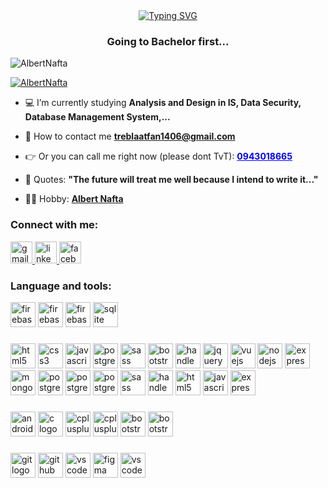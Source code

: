 
<div align="center">
 <a href="https://git.io/typing-svg"><img src="https://readme-typing-svg.demolab.com?font=Fira+Code&pause=1000&color=00F7EC&center=true&vCenter=true&random=false&width=435&lines=Hi%2C+i+am+Albert+de+Nafta.;I+am+glad+that+you+are+here." alt="Typing SVG" /></a>
</div>
<h3 align="center">Going to Bachelor first...</h3>
<p align="left">
  <img
    src="https://komarev.com/ghpvc/?username=AlbertNafta&label=Profile%20views&color=0e75b6&style=flat"
    alt="AlbertNafta"
  />
</p>

<p align="left">
  <a href="https://github.com/ryo-ma/github-profile-trophy"
    ><img
      src="https://github-profile-trophy.vercel.app/?username=AlbertNafta"
      alt="AlbertNafta"
  /></a>
</p>

- 💻 I’m currently studying **Analysis and Design in IS, Data Security, Database Management System,...**

- 📧 How to contact me **treblaatfan1406@gmail.com**

- 👉 Or you can call me right now (please dont TvT): **<a style="color: blue;    text-decoration: underline;   cursor: pointer;" 
                                                       href="tel:0943018665">0943018665</a>**

- 👀 Quotes: **"The future will treat me well because I intend to write it..."**

- 🏃‍♀ Hobby: **<a href="https://vi.wikipedia.org/wiki/Thành_viên:Albert_Nafta">Albert Nafta</a>**

### Connect with me:

<div align="left">
  <a href="mailto:treblaatfan1406@gmail.com">
    <img src="https://img.shields.io/static/v1?message=Gmail&logo=gmail&label=&color=D14836&logoColor=white&labelColor=&style=for-the-badge" height="35" alt="gmail logo"  />
  </a>
  <a href="https://www.linkedin.com/in/lcnhan1463/">
    <img src="https://img.shields.io/static/v1?message=LinkedIn&logo=linkedin&label=&color=0077B5&logoColor=white&labelColor=&style=for-the-badge" height="35" alt="linkedin logo"  />
  </a>
  <a href="https://www.facebook.com/Albert.De.Nafta/">
    <img src="https://img.shields.io/static/v1?message=Facebook&logo=facebook&label=&color=1877F2&logoColor=white&labelColor=&style=for-the-badge" height="35" alt="facebook logo"  />
  </a>

</div>

</p>

### Language and tools:

  <div align="left">
    <img src="https://img.shields.io/badge/AJAX-FFCA28?logo=ajax&logoColor=black&style=for-the-badge" height="40" alt="firebase logo"  />
  <img src="https://img.shields.io/badge/Oracle-FFCA28?logo=oracle&logoColor=black&style=for-the-badge" height="40" alt="firebase logo"  />
  <img src="https://img.shields.io/badge/Firebase-FFCA28?logo=firebase&logoColor=black&style=for-the-badge" height="40" alt="firebase logo"  />
  <img src="https://img.shields.io/badge/SQLite-003B57?logo=sqlite&logoColor=white&style=for-the-badge" height="40" alt="sqlite logo"  />
  
  ###

  <img src="https://img.shields.io/badge/HTML5-E34F26?logo=html5&logoColor=white&style=for-the-badge" height="40" alt="html5 logo"  />
  <img src="https://img.shields.io/badge/CSS3-1572B6?logo=css3&logoColor=white&style=for-the-badge" height="40" alt="css3 logo"  />
  <img src="https://img.shields.io/badge/JavaScript-F7DF1E?logo=javascript&logoColor=black&style=for-the-badge" height="40" alt="javascript logo"  />
        <img src="https://img.shields.io/badge/Tableau-4169E1?logo=tableau&logoColor=white&style=for-the-badge" height="40" alt="postgresql logo"  />
  <img src="https://img.shields.io/badge/Sass-CC6699?logo=sass&logoColor=black&style=for-the-badge" height="40" alt="sass logo"  />
  <img src="https://img.shields.io/badge/Bootstrap-7952B3?logo=bootstrap&logoColor=white&style=for-the-badge" height="40" alt="bootstrap logo"  />
  <img src="https://img.shields.io/badge/Handlebars.js-000000?logo=handlebarsdotjs&logoColor=white&style=for-the-badge" height="40" alt="handlebars logo"  />
  <img src="https://img.shields.io/badge/jQuery-0769AD?logo=jquery&logoColor=white&style=for-the-badge" height="40" alt="jquery logo"  />
  <img src="https://img.shields.io/badge/Vue.js-4FC08D?logo=vuedotjs&logoColor=black&style=for-the-badge" height="40" alt="vuejs logo"  />
  <img src="https://img.shields.io/badge/Node.js-339933?logo=nodedotjs&logoColor=white&style=for-the-badge" height="40" alt="nodejs logo"  />
  <img src="https://img.shields.io/badge/Express-000000?logo=express&logoColor=white&style=for-the-badge" height="40" alt="express logo"  />
  <img src="https://img.shields.io/badge/MongoDB-47A248?logo=mongodb&logoColor=white&style=for-the-badge" height="40" alt="mongodb logo"  />
  <img src="https://img.shields.io/badge/PostgreSQL-4169E1?logo=postgresql&logoColor=white&style=for-the-badge" height="40" alt="postgresql logo"  />
    <img src="https://img.shields.io/badge/MySQL-4169E1?logo=mysql&logoColor=white&style=for-the-badge" height="40" alt="postgresql logo"  />
        <img src="https://img.shields.io/badge/EnterpriseArchitect-4169E1?logo=enterprisearchitect&logoColor=white&style=for-the-badge" height="40" alt="postgresql logo"  />
          <img src="https://img.shields.io/badge/MIPSx86-CC6699?logo=mip&logoColor=black&style=for-the-badge" height="40" alt="sass logo"  />
            <img src="https://img.shields.io/badge/Jupyter-000000?logo=jupyter&logoColor=white&style=for-the-badge" height="40" alt="handlebars logo"  />
              <img src="https://img.shields.io/badge/R-E34F26?logo=r&logoColor=white&style=for-the-badge" height="40" alt="html5 logo"  />
                <img src="https://img.shields.io/badge/Spring Framework-F7DF1E?logo=framework&logoColor=black&style=for-the-badge" height="40" alt="javascript logo"  />
                  <img src="https://img.shields.io/badge/jQuery-000000?logo=jquery&logoColor=white&style=for-the-badge" height="40" alt="express logo"  />





  
  ###
  <img src="https://img.shields.io/badge/Java-ED8B00?style=for-the-badge&logo=openjdk&logoColor=white" height="40" alt="android logo"  />
  <img src="https://img.shields.io/badge/C-A8B9CC?logo=c&logoColor=black&style=for-the-badge" height="40" alt="c logo"  />
  <img src="https://img.shields.io/badge/C++-00599C?logo=cplusplus&logoColor=white&style=for-the-badge" height="40" alt="cplusplus logo"  />
  <img src="https://img.shields.io/badge/Python-00599C?logo=cplusplus&logoColor=white&style=for-the-badge" height="40" alt="cplusplus logo"  />
  <img src="https://img.shields.io/badge/Ruby-7952B3?logo=ruby&logoColor=white&style=for-the-badge" height="40" alt="bootstrap logo"  />
    <img src="https://img.shields.io/badge/-ReactJs-61DAFB?logo=react&logoColor=white&style=for-the-badge" height="40" alt="bootstrap logo"  />


###

  <img src="https://img.shields.io/badge/Git-F05032?logo=git&logoColor=white&style=for-the-badge" height="40" alt="git logo"  />
  <img src="https://img.shields.io/badge/GitHub-181717?logo=github&logoColor=white&style=for-the-badge" height="40" alt="github logo"  />
    <img src="https://img.shields.io/badge/Visual Studio Code-007ACC?logo=visualstudiocode&logoColor=white&style=for-the-badge" height="40" alt="vscode logo"  />
  <img src="https://img.shields.io/badge/Figma-F24E1E?logo=figma&logoColor=white&style=for-the-badge" height="40" alt="figma logo"  />
    <img src="https://img.shields.io/badge/Docker-007ACC?logo=docker&logoColor=white&style=for-the-badge" height="40" alt="vscode logo"  />

</div>

###


